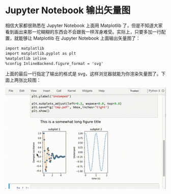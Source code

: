 # Jupyter Notebook 输出矢量图

相信大家都很熟悉在 Jupyter Notebook 上面用 Matplotlib 了，但是不知道大家看到画出来那一坨糊糊的东西会不会跟我一样浑身难受。实际上，只要多加一行配置，就能够让 Matplotlib 在 Jupyter Notebook 上面输出矢量图了：

```
import matplotlib
import matplotlib.pyplot as plt
%matplotlib inline
%config InlineBackend.figure_format = 'svg'
```
上面的最后一行指定了输出的格式是 svg，这样浏览器就能为你渲染矢量图了。下面上两张比较图：
 
 ![](_v_images/1553684214_19850.png)
 
